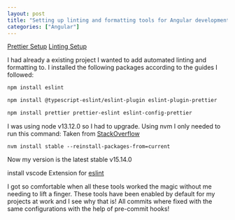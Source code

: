 ```yaml
---
layout: post
title: "Setting up linting and formatting tools for Angular development"
categories: ["Angular"]
---
```


[Prettier Setup](https://medium.com/@victormejia/setting-up-prettier-in-an-angular-cli-project-2f50c3b9a537)
[Linting Setup]()

I had already a existing project I wanted to add automated linting and formatting to. I installed the following packages according to the guides I followed:

```sh
npm install eslint

npm install @typescript-eslint/eslint-plugin eslint-plugin-prettier

npm install prettier prettier-eslint eslint-config-prettier
```

I was using node v13.12.0 so I had to upgrade. Using nvm I only needed to run this command:
Taken from [StackOverflow](https://stackoverflow.com/questions/34810526/how-to-properly-upgrade-node-using-nvm)

```
nvm install stable --reinstall-packages-from=current
```

Now my version is the latest stable v15.14.0

install vscode Extension for [eslint](https://github.com/Microsoft/vscode-eslint)

I got so comfortable when all these tools worked the magic without me needing to lift a finger. These tools have been enabled by default for my projects at work and I see why that is!
All commits where fixed with the same configurations with the help of pre-commit hooks!
